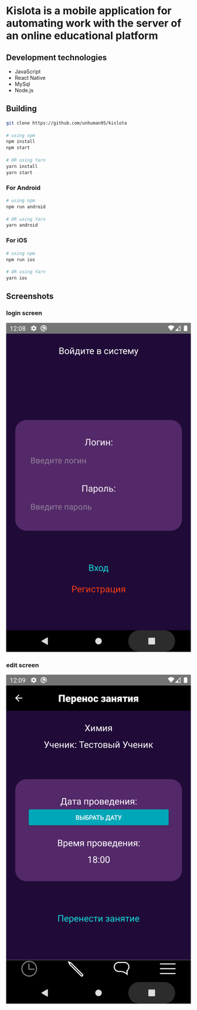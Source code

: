 # **Kislota** is a mobile application for automating work with the server of an online educational platform

## Development technologies

- JavaScript
- React Native
- MySql
- Node.js

## Building

```bash
git clone https://github.com/unhuman95/kislota

# using npm
npm install
npm start

# OR using Yarn
yarn install
yarn start
```
### For Android

```bash
# using npm
npm run android

# OR using Yarn
yarn android
```

### For iOS

```bash
# using npm
npm run ios

# OR using Yarn
yarn ios
```

## Screenshots

### login screen
<img src="image/login.png" width="600" alt="login screen" >

### edit screen
<img src="image/edit_fragment.png" width="600" alt="edit screen" >
